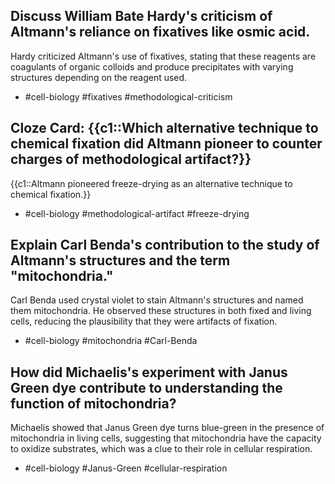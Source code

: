 ## Discuss William Bate Hardy's criticism of Altmann's reliance on fixatives like osmic acid.

Hardy criticized Altmann's use of fixatives, stating that these reagents are coagulants of organic colloids and produce precipitates with varying structures depending on the reagent used.

- #cell-biology #fixatives #methodological-criticism

## **Cloze Card:** {{c1::Which alternative technique to chemical fixation did Altmann pioneer to counter charges of methodological artifact?}}

{{c1::Altmann pioneered freeze-drying as an alternative technique to chemical fixation.}}

- #cell-biology #methodological-artifact #freeze-drying

## Explain Carl Benda's contribution to the study of Altmann's structures and the term "mitochondria."

Carl Benda used crystal violet to stain Altmann's structures and named them mitochondria. He observed these structures in both fixed and living cells, reducing the plausibility that they were artifacts of fixation.

- #cell-biology #mitochondria #Carl-Benda

## How did Michaelis's experiment with Janus Green dye contribute to understanding the function of mitochondria?

Michaelis showed that Janus Green dye turns blue-green in the presence of mitochondria in living cells, suggesting that mitochondria have the capacity to oxidize substrates, which was a clue to their role in cellular respiration.

- #cell-biology #Janus-Green #cellular-respiration